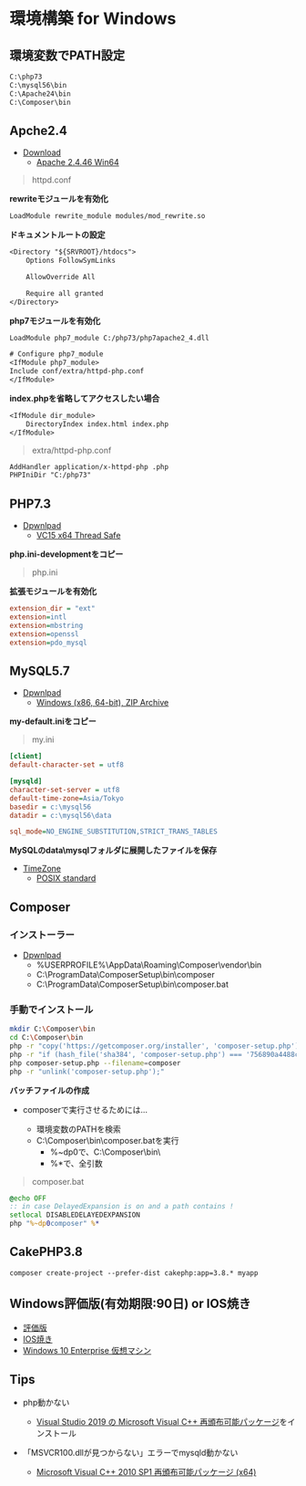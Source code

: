 # 環境構築 for Windows

## 環境変数でPATH設定

```txt
C:\php73
C:\mysql56\bin
C:\Apache24\bin
C:\Composer\bin
```

## Apche2.4

- [Download](https://www.apachelounge.com/download/)
  - [Apache 2.4.46 Win64](https://home.apache.org/~steffenal/VC15/binaries/httpd-2.4.46-win64-VC15.zip)

> httpd.conf

**rewriteモジュールを有効化**

```txt
LoadModule rewrite_module modules/mod_rewrite.so
```

**ドキュメントルートの設定**

```txt
<Directory "${SRVROOT}/htdocs">
    Options FollowSymLinks

    AllowOverride All

    Require all granted
</Directory>
```

**php7モジュールを有効化**

```txt
LoadModule php7_module C:/php73/php7apache2_4.dll

# Configure php7_module
<IfModule php7_module>
Include conf/extra/httpd-php.conf
</IfModule>
```

**index.phpを省略してアクセスしたい場合**

```txt
<IfModule dir_module>
    DirectoryIndex index.html index.php
</IfModule>
```

> extra/httpd-php.conf

```txt
AddHandler application/x-httpd-php .php
PHPIniDir "C:/php73"
```


## PHP7.3

- [Dpwnlpad](https://windows.php.net/download#php-7.3)
  - [VC15 x64 Thread Safe](https://windows.php.net/downloads/releases/php-7.3.27-Win32-VC15-x64.zip)

**php.ini-developmentをコピー**

> php.ini

**拡張モジュールを有効化**

```ini
extension_dir = "ext"
extension=intl
extension=mbstring
extension=openssl
extension=pdo_mysql
```

## MySQL5.7

- [Dpwnlpad](https://downloads.mysql.com/archives/community/)
  - [Windows (x86, 64-bit), ZIP Archive](https://downloads.mysql.com/archives/get/p/23/file/mysql-5.7.32-winx64.zip)


**my-default.iniをコピー**

> my.ini

```ini
[client]
default-character-set = utf8

[mysqld]
character-set-server = utf8
default-time-zone=Asia/Tokyo
basedir = c:\mysql56
datadir = c:\mysql56\data

sql_mode=NO_ENGINE_SUBSTITUTION,STRICT_TRANS_TABLES 
```

**MySQLのdata\mysqlフォルダに展開したファイルを保存**

- [TimeZone](https://dev.mysql.com/downloads/timezones.html)
  - [POSIX standard](https://downloads.mysql.com/general/timezone_2021a_posix.zip)
  
## Composer

### インストーラー

- [Dpwnlpad](https://getcomposer.org/Composer-Setup.exe)
  - %USERPROFILE%\AppData\Roaming\Composer\vendor\bin
  - C:\ProgramData\ComposerSetup\bin\composer
  - C:\ProgramData\ComposerSetup\bin\composer.bat


### 手動でインストール

```sh
mkdir C:\Composer\bin
cd C:\Composer\bin
php -r "copy('https://getcomposer.org/installer', 'composer-setup.php');"
php -r "if (hash_file('sha384', 'composer-setup.php') === '756890a4488ce9024fc62c56153228907f1545c228516cbf63f885e036d37e9a59d27d63f46af1d4d07ee0f76181c7d3') { echo 'Installer verified'; } else { echo 'Installer corrupt'; unlink('composer-setup.php'); } echo PHP_EOL;"
php composer-setup.php --filename=composer
php -r "unlink('composer-setup.php');"
```

**バッチファイルの作成**

- composerで実行させるためには...

  - 環境変数のPATHを検索
  - C:\Composer\bin\composer.batを実行
    - %~dp0で、C:\Composer\bin\
    - %*で、全引数

> composer.bat

```bat
@echo OFF
:: in case DelayedExpansion is on and a path contains ! 
setlocal DISABLEDELAYEDEXPANSION
php "%~dp0composer" %*
```

## CakePHP3.8

```txt
composer create-project --prefer-dist cakephp:app=3.8.* myapp
```


## Windows評価版(有効期限:90日) or IOS焼き

- [評価版](https://www.microsoft.com/ja-jp/evalcenter/evaluate-windows-10-enterprise)
- [IOS焼き](https://www.microsoft.com/ja-jp/software-download/windows10)
- [Windows 10 Enterprise 仮想マシン](https://developer.microsoft.com/ja-jp/windows/downloads/virtual-machines/)

## Tips

- php動かない
  - [Visual Studio 2019 の Microsoft Visual C++ 再頒布可能パッケージ](https://visualstudio.microsoft.com/ja/downloads/)をインストール

- 「MSVCR100.dllが見つからない」エラーでmysqld動かない
  - [Microsoft Visual C++ 2010 SP1 再頒布可能パッケージ (x64)](https://www.microsoft.com/ja-jp/download/details.aspx?id=13523)
